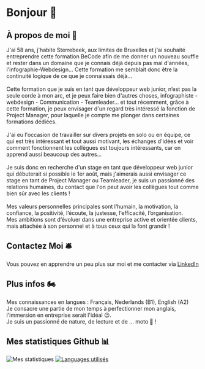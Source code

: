 # Bonjour 👋

## À propos de moi 🤔
J'ai 58 ans, j'habite Sterrebeek, aux limites de Bruxelles et j'ai souhaité entreprendre cette formation BeCode afin de me donner un nouveau souffle et rester dans un domaine que je connais déjà depuis pas mal d'années, l'infographie-Webdesign... Cette formation me semblait donc être la continuité logique de ce que je connaissais déjà...<br><br>
Cette formation que je suis en tant que développeur web junior, n‘est pas la seule corde à mon arc, et je peux faire bien d‘autres choses, infographiste - webdesign - Communication - Teamleader... et tout récemment, grâce à cette formation, je peux envisager d'un regard très intéressé la fonction de Project Manager, pour laquelle je compte me plonger dans certaines formations dédiées.<br><br>
J'ai eu l'occasion de travailler sur divers projets en solo ou en équipe, ce qui est très intéressant et tout aussi motivant, les échanges d'idées et voir comment fonctionnent les collègues est toujours intéressants, car on apprend aussi beaucoup des autres...<br><br>
Je suis donc en recherche d'un stage en tant que développeur web junior qui débuterait si possible le 1er août, mais j'aimerais aussi envisager ce stage en tant de Project Manager ou Teamleader, je suis un passionné des relations humaines, du contact que l'on peut avoir les collègues tout comme bien sûr avec les clients !<br><br>
Mes valeurs personnelles principales sont l‘humain, la motivation, la confiance, la positivité, l‘écoute, la justesse, l‘efficacité, l‘organisation.<br>
Mes ambitions sont d‘évoluer dans une entreprise active et orientée clients, mais attachée à son personnel et à tous ceux qui la font grandir !


## Contactez Moi 🛎
Vous pouvez en apprendre un peu plus sur moi et me contacter via [LinkedIn](https://www.linkedin.com/in/christian-jadot-630320)

## Plus infos 🏍
Mes connaissances en langues : Français, Nederlands (B1), English (A2)<br>
Je consacre une partie de mon temps à perfectionner mon anglais, l'immersion en entreprise serait l'idéal 😉.<br>
Je suis un passionné de nature, de lecture et de ... moto 🤙 !



## Mes statistiques Github 📊
![Mes statistiques](https://github-readme-stats.vercel.app/api?username=ChristianJadot&show_icons=true&theme=default) [![Languages utilisés](https://github-readme-stats.vercel.app/api/top-langs/?username=ChristianJadot&layout=compact)](https://github.com/ChristianJadot/github-readme-stats)






<!--
**ChristianJadot/ChristianJadot** is a ✨ _special_ ✨ repository because its `README.md` (this file) appears on your GitHub profile.

Here are some ideas to get you started:

- 🔭 I’m currently working on ...
- 🌱 I’m currently learning ...
- 👯 I’m looking to collaborate on ...
- 🤔 I’m looking for help with ...
- 💬 Ask me about ...
- 📫 How to reach me: ...
- 😄 Pronouns: ...
- ⚡ Fun fact: ...
-->
